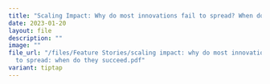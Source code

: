 ```yaml
---
title: "Scaling Impact: Why do most innovations fail to spread? When do they succeed?"
date: 2023-01-20
layout: file
description: ""
image: ""
file_url: "/files/Feature Stories/scaling impact: why do most innovations fail
  to spread: when do they succeed.pdf"
variant: tiptap
---
```

